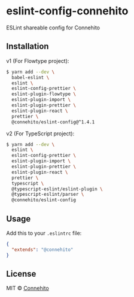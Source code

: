 # eslint-config-connehito

ESLint shareable config for Connehito

## Installation

v1 (For Flowtype project):
```sh
$ yarn add --dev \
  babel-eslint \
  eslint \
  eslint-config-prettier \
  eslint-plugin-flowtype \
  eslint-plugin-import \
  eslint-plugin-prettier \
  eslint-plugin-react \
  prettier \
  @connehito/eslint-config@^1.4.1
```

v2 (For TypeScript project):

```sh
$ yarn add --dev \
  eslint \
  eslint-config-prettier \
  eslint-plugin-import \
  eslint-plugin-prettier \
  eslint-plugin-react \
  prettier \
  typescript \
  @typescript-eslint/eslint-plugin \
  @typescript-eslint/parser \
  @connehito/eslint-config
```

## Usage

Add this to your `.eslintrc` file:

```json
{
  "extends": "@connehito"
}
```

## License

MIT © [Connehito](https://connehito.com)
